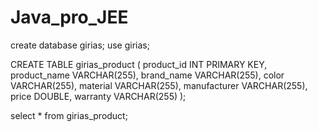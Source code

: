 # Java_pro_JEE

create database girias;
use girias;

CREATE TABLE girias_product (
    product_id INT PRIMARY KEY,
    product_name VARCHAR(255),
    brand_name VARCHAR(255),
    color VARCHAR(255),
    material VARCHAR(255),
    manufacturer VARCHAR(255),
    price DOUBLE,
    warranty VARCHAR(255)
);


select * from girias_product;

